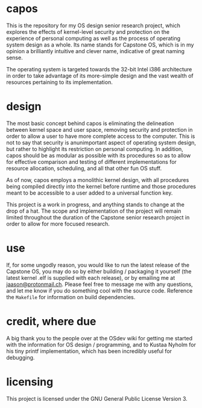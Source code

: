 # capos
This is the repository for my OS design senior research project, which explores
the effects of kernel-level security and protection on the experience of
personal computing as well as the process of operating system design as a whole.
Its name stands for Capstone OS, which is in my opinion a brilliantly intuitive
and clever name, indicative of great naming sense.

The operating system is targeted towards the 32-bit Intel i386 architecture in
order to take advantage of its more-simple design and the vast wealth of
resources pertaining to its implementation.

# design
The most basic concept behind capos is eliminating the delineation between
kernel space and user space, removing security and protection in order to allow
a user to have more complete access to the computer. This is not to say that
security is anunimportant aspect of operating system design, but rather to
highlight its restriction on personal computing. In addition, capos should be as
modular as possible with its procedures so as to allow for effective comparison
and testing of different implementations for resource allocation, scheduling,
and all that other fun OS stuff.

As of now, capos employs a monolithic kernel design, with all procedures being
compiled directly into the kernel before runtime and those procedures meant to
be accessible to a user added to a universal function key.

This project is a work in progress, and anything stands to change at the drop of
a hat. The scope and implementation of the project will remain limited
throughout the duration of the Capstone senior research project in order to
allow for more focused research.

# use
If, for some ungodly reason, you would like to run the latest release of the
Capstone OS, you may do so by either building / packaging it yourself (the
latest kernel .elf is supplied with each release), or by emailing me at
[jaason@protonmail.ch](mailto:jaason@protonmail.ch). Please feel free to message
me with any questions, and let me know if you do something cool with the source
code. Reference the `Makefile` for information on build dependencies.

# credit, where due
A big thank you to the people over at the OSdev wiki for getting me started with
the information for OS design / programming, and to Kustaa Nyholm for his tiny
printf implementation, which has been incredibly useful for debugging.

# licensing
This project is licensed under the GNU General Public License Version 3.
